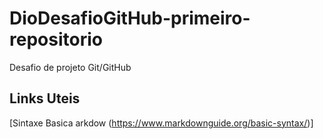 # DioDesafioGitHub-primeiro-repositorio
Desafio de projeto Git/GitHub

## Links Uteis
[Sintaxe Basica arkdow (https://www.markdownguide.org/basic-syntax/)]
